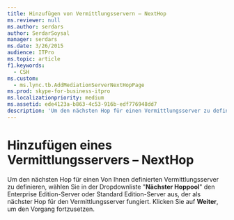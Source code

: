 ```yaml
---
title: Hinzufügen von Vermittlungsservern – NextHop
ms.reviewer: null
ms.author: serdars
author: SerdarSoysal
manager: serdars
ms.date: 3/26/2015
audience: ITPro
ms.topic: article
f1.keywords:
  - CSH
ms.custom:
  - ms.lync.tb.AddMediationServerNextHopPage
ms.prod: skype-for-business-itpro
ms.localizationpriority: medium
ms.assetid: ede4123a-b863-4c53-916b-edf776948dd7
description: 'Um den nächsten Hop für einen Vermittlungsserver zu definieren, den Sie definieren, wählen Sie in der Dropdownliste "Nächster Hoppool" den Enterprise Edition Server oder Standard Edition-Server aus, der als nächster Hop für den Vermittlungsserver fungiert. Klicken Sie auf Weiter, um den Vorgang fortzusetzen.'
---
```


# <a name="add-mediation-server-nexthop"></a>Hinzufügen eines Vermittlungsservers – NextHop
 
Um den nächsten Hop für einen Von Ihnen definierten Vermittlungsserver zu definieren, wählen Sie in der Dropdownliste "**Nächster Hoppool**" den Enterprise Edition-Server oder Standard Edition-Server aus, der als nächster Hop für den Vermittlungsserver fungiert. Klicken Sie auf **Weiter**, um den Vorgang fortzusetzen.
  


